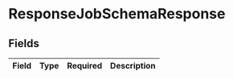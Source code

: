 # ResponseJobSchemaResponse


## Fields

| Field       | Type        | Required    | Description |
| ----------- | ----------- | ----------- | ----------- |